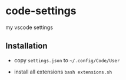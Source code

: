 # code-settings
my vscode settings

## Installation

* copy `settings.json` to `~/.config/Code/User`

* install all extensions `bash extensions.sh`
